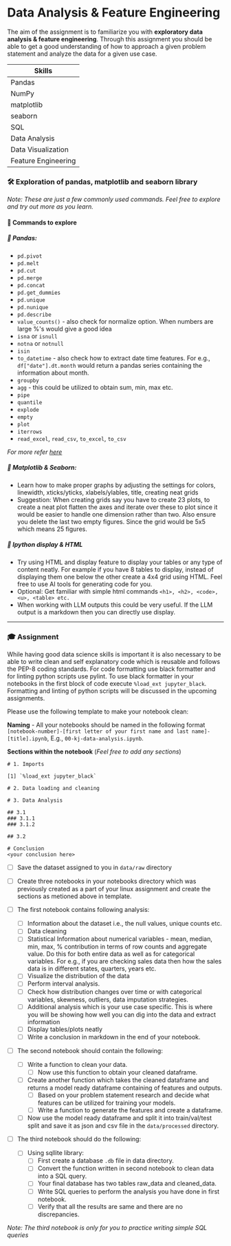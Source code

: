 # Data Analysis & Feature Engineering


  The aim of the assignment is to familiarize you with **exploratory data analysis & feature engineering**. Through this assignment you should be able to get a good understanding of how to approach a given problem statement and analyze the data for a given use case.   

| Skills |
| ------- |
| Pandas |
| NumPy | 
| matplotlib |
| seaborn |
| SQL |
| Data Analysis |
| Data Visualization |
| Feature Engineering | 

### 🛠️ Exploration of pandas, matplotlib and seaborn library

*Note: These are just a few commonly used commands. Feel free to explore and try out more as you learn.*

#### 📂 Commands to explore
##### 🧰 Pandas:
- `pd.pivot`
- `pd.melt`
- `pd.cut`
- `pd.merge`
- `pd.concat`
- `pd.get_dummies`
- `pd.unique`
- `pd.nunique`
- `pd.describe`
- `value_counts()` - also check for normalize option. When numbers are large %'s would give a good idea
- `isna` or `isnull`
- `notna` or `notnull`
- `isin`
- `to_datetime` - also check how to extract date time features. For e.g., `df["date"].dt.month` would return a pandas series containing the information about month.
- `groupby`
- `agg` - this could be utilized to obtain sum, min, max etc.
- `pipe`
- `quantile`
- `explode`
- `empty`
- `plot`
- `iterrows`
- `read_excel`, `read_csv`, `to_excel`, `to_csv`
  
*For more refer [here](https://pandas.pydata.org/docs/reference/index.html)*

##### 🧰 Matplotlib & Seaborn:
- Learn how to make proper graphs by adjusting the settings for colors, linewidth, xticks/yticks, xlabels/ylables, title, creating neat grids
- Suggestion: When creating grids say you have to create 23 plots, to create a neat plot flatten the axes and iterate over these to plot since it would be easier to handle one dimension rather than two. Also ensure you delete the last two empty figures. Since the grid would be 5x5 which means 25 figures.

##### 🧰 Ipython display & HTML
- Try using HTML and display feature to display your tables or any type of content neatly. For example if you have 8 tables to display, instead of displaying them one below the other create a 4x4 grid using HTML. Feel free to use AI tools for generating code for you.
- Optional: Get familiar with simple html commands `<h1>, <h2>, <code>, <u>, <table> etc.`
- When working with LLM outputs this could be very useful. If the LLM output is a markdown then you can directly use display.

---
### 🎓 Assignment
  While having good data science skills is important it is also necessary to be able to write clean and self explanatory code which is reusable and follows the PEP-8 coding standards. For code formatting use black formatter and for linting python scripts use pylint. To use black formatter in your notebooks in the first block of code execute `%load_ext jupyter_black`. Formatting and linting of python scripts will be discussed in the upcoming assignments. 

Please use the following template to make your notebook clean:  

**Naming** - All your notebooks should be named in the following format    
      `[notebook-number]-[first letter of your first name and last name]-[title].ipynb`, E.g., `00-kj-data-analysis.ipynb`.

**Sections within the notebook** (*Feel free to add any sections*)
```
# 1. Imports

[1] `%load_ext jupyter_black`

# 2. Data loading and cleaning

# 3. Data Analysis

## 3.1
### 3.1.1
### 3.1.2

## 3.2

# Conclusion
<your conclusion here>
```

- [ ] Save the dataset assigned to you in `data/raw` directory
      
- [ ] Create three notebooks in your notebooks directory which was previously created as a part of your linux assignment and create the sections as metioned above in template.

- [ ] The first notebook contains following analysis:
  - [ ] Information about the dataset i.e., the null values, unique counts etc.
  - [ ] Data cleaning
  - [ ] Statistical Information about numerical variables - mean, median, min, max, % contribution in terms of row counts and aggregate value. Do this for both entire data as well as for categorical variables. For e.g., if you are checking sales data then how the sales data is in different states, quarters, years etc.
  - [ ] Visualize the distribution of the data
  - [ ] Perform interval analysis.
  - [ ] Check how distribution changes over time or with categorical variables, skewness, outliers, data imputation strategies.
  - [ ] Additional analysis which is your use case specific. This is where you will be showing how well you can dig into the data and extract information
  - [ ] Display tables/plots neatly
  - [ ] Write a conclusion in markdown in the end of your notebook.
  
- [ ] The second notebook should contain the following:
  - [ ] Write a function to clean your data.
    - [ ] Now use this function to obtain your cleaned dataframe.

  - [ ] Create another function which takes the cleaned dataframe and returns a model ready dataframe containing of features and outputs.
    - [ ] Based on your problem statement research and decide what features can be utilized for training your models.
    - [ ] Write a function to generate the features and create a dataframe.
          
  - [ ] Now use the model ready dataframe and split it into train/val/test split and save it as json and csv file in  the `data/processed` directory.
  
- [ ] The third notebook should do the following:
  - [ ] Using sqllite library:
    - [ ] First create a database `.db` file in data directory. 
    - [ ] Convert the function written in second notebook to clean data into a SQL query.
    - [ ] Your final database has two tables raw_data and cleaned_data.
    - [ ] Write SQL queries to perform the analysis you have done in first notebook.
    - [ ] Verify that all the results are same and there are no discrepancies.
          
 *Note: The third notebook is only for you to practice writing simple SQL queries*
